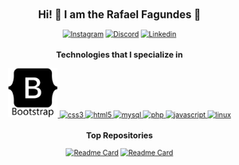 <h2 align="center"> Hi! 👋 I am the Rafael Fagundes 🦅</h2>

<div align="center">
  
[![Instagram](https://img.shields.io/badge/Instagram-E4405F?style=for-the-badge&logo=instagram&logoColor=white)](https://www.instagram.com/2falcon.psy/)
[![Discord](https://img.shields.io/badge/Discord-7289DA?style=for-the-badge&logo=discord&logoColor=white)](http://discordapp.com/users/484477512001388545/)
[![Linkedin](https://img.shields.io/badge/LinkedIn-0077B5?style=for-the-badge&logo=linkedin&logoColor=white)](https://www.linkedin.com/in/rafael-fagundes-518974258/)
</div>


<h3 align="center"> Technologies that I specialize in </h3>

<p align="center"> 
<a href="https://getbootstrap.com" target="_blank" rel="noreferrer"> <img src="https://raw.githubusercontent.com/devicons/devicon/master/icons/bootstrap/bootstrap-plain-wordmark.svg" alt="bootstrap" width="100" height="100"> </a> <a href="https://www.w3schools.com/css/"> <img src="https://icongr.am/devicon/css3-original.svg?size=100&color=currentColor" alt="css3"> </a> <a href=""> <img src="https://icongr.am/devicon/html5-original.svg?size=100&color=currentColor" alt="html5"> </a> <a href="https://www.mysql.com/"> <img src="https://icongr.am/devicon/mysql-original-wordmark.svg?size=148&color=currentColor" alt="mysql"> </a> <a href="https://www.php.net"> <img src="https://icongr.am/devicon/php-original.svg?size=130&color=currentColor" alt="php"> </a> <a href=""> <img src="https://icongr.am/devicon/javascript-original.svg?size=100&color=currentColor" alt="javascript"> </a> <a href=""> <img src="https://icongr.am/devicon/linux-original.svg?size=115&color=currentColor" alt="linux"> </a> 

</p>


<h3 align="center"> Top Repositories </h3>

<div align="center">
  
[![Readme Card](https://github-readme-stats.vercel.app/api/pin/?username=FalconTFagundes&repo=actionHeroes-dashboard)](https://github.com/FalconTFagundes/actionHeroes-dashboard.git) [![Readme Card](https://github-readme-stats.vercel.app/api/pin/?username=FalconTFagundes&repo=tcc-DivinoSabor)](https://github.com/FalconTFagundes/tcc-DivinoSabor)
</div>


